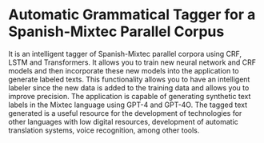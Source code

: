 # Automatic Grammatical Tagger for a Spanish-Mixtec Parallel Corpus
It is an intelligent tagger of Spanish-Mixtec parallel corpora using CRF, LSTM and Transformers. It allows you to train new neural network and CRF models and then incorporate these new models into the application to generate labeled texts. This functionality allows you to have an intelligent labeler since the new data is added to the training data and allows you to improve precision.
The application is capable of generating synthetic text labels in the Mixtec language using GPT-4 and GPT-4O.
The tagged text generated is a useful resource for the development of technologies for other languages ​​with low digital resources, development of automatic translation systems, voice recognition, among other tools.
